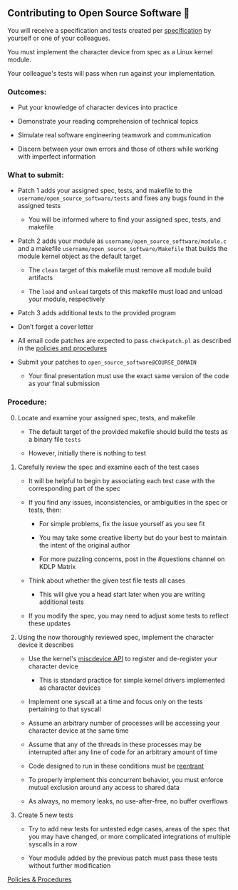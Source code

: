 ## Contributing to Open Source Software 🤝

You will receive a specification and tests created per
[specification](specification.md)
by yourself or one of your colleagues.

You must implement the character device from spec as a Linux kernel module.

Your colleague's tests will pass when run against your implementation.

### Outcomes:

* Put your knowledge of character devices into practice

* Demonstrate your reading comprehension of technical topics

* Simulate real software engineering teamwork and communication

* Discern between your own errors and those of others while working with imperfect information

### What to submit:

* Patch 1 adds your assigned spec, tests, and makefile to the `username/open_source_software/tests` and fixes any bugs found in the assigned tests

    * You will be informed where to find your assigned spec, tests, and makefile

* Patch 2 adds your module as `username/open_source_software/module.c` and a makefile `username/open_source_software/Makefile` that builds the module kernel object as the default target

    * The `clean` target of this makefile must remove all module build artifacts

    * The `load` and `unload` targets of this makefile must load and unload your module, respectively

* Patch 3 adds additional tests to the provided program

* Don’t forget a cover letter

* All email code patches are expected to pass `checkpatch.pl` as described in the [policies and procedures](/procedures.md)

* Submit your patches to `open_source_software@COURSE_DOMAIN`

    * Your final presentation must use the exact same version of the code as your final submission

### Procedure:

0. Locate and examine your assigned spec, tests, and makefile

	*  The default target of the provided makefile should build the tests as a binary file `tests`

	*  However, initially there is nothing to test

0. Carefully review the spec and examine each of the test cases

	*  It will be helpful to begin by associating each test case with the corresponding part of the spec

	*  If you find any issues, inconsistencies, or ambiguities in the spec or tests, then:

        * For simple problems, fix the issue yourself as you see fit

        * You may take some creative liberty but do your best to maintain the intent of the original author

        * For more puzzling concerns, post in the #questions channel on KDLP Matrix

	*  Think about whether the given test file tests all cases

        * This will give you a head start later when you are writing additional tests

	*  If you modify the spec, you may need to adjust some tests to reflect these updates

0. Using the now thoroughly reviewed spec, implement the character device it describes

	*  Use the kernel's
[miscdevice API](https://www.kernel.org/doc/html/v6.13/driver-api/misc_devices.html)
to register and de-register your character device

        * This is standard practice for simple kernel drivers implemented as character devices

	* Implement one syscall at a time and focus only on the tests pertaining to that syscall

	* Assume an arbitrary number of processes will be accessing your character device at the same time

	* Assume that any of the threads in these processes may be interrupted after any line of code for an arbitrary amount of time

	* Code designed to run in these conditions must be
[reentrant](https://en.wikipedia.org/wiki/Reentrancy_(computing))

	* To properly implement this concurrent behavior, you must enforce mutual exclusion around any access to shared data

	* As always, no memory leaks, no use-after-free, no buffer overflows

0. Create 5 new tests

	* Try to add new tests for untested edge cases, areas of the spec that you may have changed, or more complicated integrations of multiple syscalls in a row

	* Your module added by the previous patch must pass these tests without further modification

[Policies & Procedures](/faq/procedures.md)
